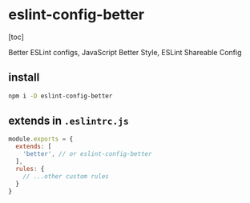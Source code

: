 # eslint-config-better

[toc]

Better ESLint configs, JavaScript Better Style, ESLint Shareable Config

## install

```bash
npm i -D eslint-config-better
```

## extends in `.eslintrc.js`

```js
module.exports = {
  extends: [
    'better', // or eslint-config-better
  ],
  rules: {
    // ...other custom rules
  }
}

```
